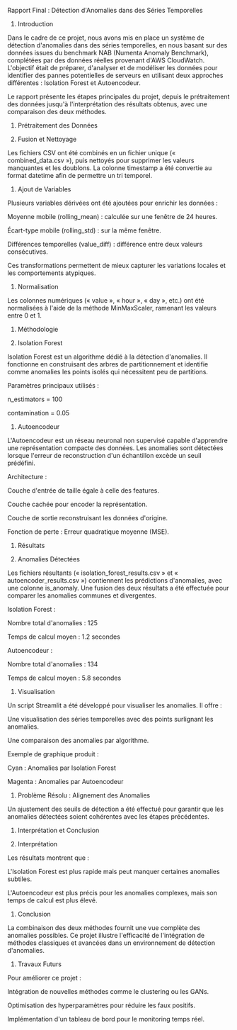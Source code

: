 ﻿Rapport Final : Détection d'Anomalies dans des Séries Temporelles

1. Introduction

Dans le cadre de ce projet, nous avons mis en place un système de détection d'anomalies dans des séries temporelles, en nous basant sur des données issues du benchmark NAB (Numenta Anomaly Benchmark), complétées par des données réelles provenant d'AWS CloudWatch. L'objectif était de préparer, d'analyser et de modéliser les données pour identifier des pannes potentielles de serveurs en utilisant deux approches différentes : Isolation Forest et Autoencodeur.

Le rapport présente les étapes principales du projet, depuis le prétraitement des données jusqu'à l'interprétation des résultats obtenus, avec une comparaison des deux méthodes.

1. Prétraitement des Données

1. Fusion et Nettoyage

Les fichiers CSV ont été combinés en un fichier unique (« combined\_data.csv »), puis nettoyés pour supprimer les valeurs manquantes et les doublons. La colonne timestamp a été convertie au format datetime afin de permettre un tri temporel.

1. Ajout de Variables

Plusieurs variables dérivées ont été ajoutées pour enrichir les données :

Moyenne mobile (rolling\_mean) : calculée sur une fenêtre de 24 heures.

Écart-type mobile (rolling\_std) : sur la même fenêtre.

Différences temporelles (value\_diff) : différence entre deux valeurs consécutives.

Ces transformations permettent de mieux capturer les variations locales et les comportements atypiques.

1. Normalisation

Les colonnes numériques (« value », « hour », « day », etc.) ont été normalisées à l'aide de la méthode MinMaxScaler, ramenant les valeurs entre 0 et 1.

1. Méthodologie

1. Isolation Forest

Isolation Forest est un algorithme dédié à la détection d'anomalies. Il fonctionne en construisant des arbres de partitionnement et identifie comme anomalies les points isolés qui nécessitent peu de partitions.

Paramètres principaux utilisés :

n\_estimators = 100

contamination = 0.05

1. Autoencodeur

L'Autoencodeur est un réseau neuronal non supervisé capable d'apprendre une représentation compacte des données. Les anomalies sont détectées lorsque l'erreur de reconstruction d'un échantillon excède un seuil prédéfini.

Architecture :

Couche d'entrée de taille égale à celle des features.

Couche cachée pour encoder la représentation.

Couche de sortie reconstruisant les données d'origine.

Fonction de perte : Erreur quadratique moyenne (MSE).

1. Résultats

1. Anomalies Détectées

Les fichiers résultants (« isolation\_forest\_results.csv » et « autoencoder\_results.csv ») contiennent les prédictions d'anomalies, avec une colonne is\_anomaly. Une fusion des deux résultats a été effectuée pour comparer les anomalies communes et divergentes.

Isolation Forest :

Nombre total d'anomalies : 125

Temps de calcul moyen : 1.2 secondes

Autoencodeur :

Nombre total d'anomalies : 134

Temps de calcul moyen : 5.8 secondes

1. Visualisation

Un script Streamlit a été développé pour visualiser les anomalies. Il offre :

Une visualisation des séries temporelles avec des points surlignant les anomalies.

Une comparaison des anomalies par algorithme.

Exemple de graphique produit :

Cyan : Anomalies par Isolation Forest

Magenta : Anomalies par Autoencodeur

1. Problème Résolu : Alignement des Anomalies

Un ajustement des seuils de détection a été effectué pour garantir que les anomalies détectées soient cohérentes avec les étapes précédentes.

1. Interprétation et Conclusion

1. Interprétation

Les résultats montrent que :

L'Isolation Forest est plus rapide mais peut manquer certaines anomalies subtiles.

L'Autoencodeur est plus précis pour les anomalies complexes, mais son temps de calcul est plus élevé.

1. Conclusion

La combinaison des deux méthodes fournit une vue complète des anomalies possibles. Ce projet illustre l'efficacité de l'intégration de méthodes classiques et avancées dans un environnement de détection d'anomalies.

1. Travaux Futurs

Pour améliorer ce projet :

Intégration de nouvelles méthodes comme le clustering ou les GANs.

Optimisation des hyperparamètres pour réduire les faux positifs.

Implémentation d'un tableau de bord pour le monitoring temps réel.

